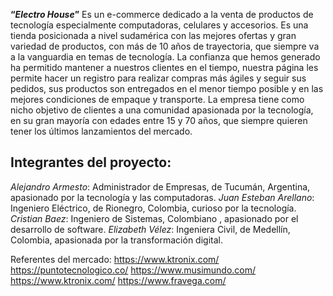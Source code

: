 **“_Electro House_”** Es un e-commerce dedicado a la venta de productos de tecnología especialmente computadoras, celulares y accesorios.
Es una tienda posicionada a nivel sudamérica con las mejores ofertas y gran variedad de productos, con más de 10 años de trayectoria, que siempre va a la vanguardia en temas de tecnología. La confianza que hemos generado ha permitido mantener a nuestros clientes en el tiempo, nuestra página les permite hacer un registro para realizar compras más ágiles y seguir sus pedidos, sus productos son entregados en el menor tiempo posible y en las mejores condiciones de empaque y transporte. La empresa tiene como nicho objetivo de clientes a una comunidad apasionada por la tecnología, en su gran mayoría con edades entre 15 y 70 años, que siempre quieren tener los últimos lanzamientos del mercado.
## Integrantes del proyecto:
_Alejandro Armesto_: Administrador de Empresas, de Tucumán, Argentina, apasionado por la tecnología y las computadoras.
_Juan Esteban Arellano_: Ingeniero Eléctrico, de Rionegro, Colombia, curioso por la tecnología.
_Cristian Baez_: Ingeniero de Sistemas, Colombiano , apasionado por el desarrollo de software.
_Elizabeth Vélez_: Ingeniera Civil, de Medellín, Colombia, apasionada por la transformación digital.

Referentes del mercado:
https://www.ktronix.com/
https://puntotecnologico.co/
https://www.musimundo.com/
https://www.ktronix.com/
https://www.fravega.com/